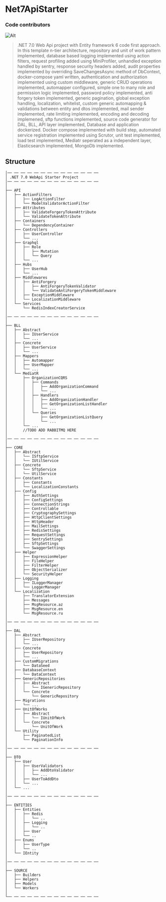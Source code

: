# Net7ApiStarter

### Code contributors

![Alt](https://repobeats.axiom.co/api/embed/f8c50b5c55ce520d8198a81cb6f63150cec32209.svg "Repobeats analytics image")

> .NET 7.0 Web Api project with Entity framework 6 code first approach. In this template n-tier architecture, repository and unit of work pattern implemented,
> database based logging implemented using action filters, request profiling added using MiniProfiler, unhandled exception handled by sentry,
> response security headers added, audit properties implemented by overriding SaveChangesAsync method of DbContext, docker-compose yaml written,
> authentication and authorization implemented using custom middleware, generic CRUD operations implemented, automapper configured,
> simple one to many role and permission logic implemented,
> password policy implemented,
> anti forgery token implemented,
> generic pagination, global exception handling, localization, whitelist, custom generic automapping & validations between entity and dtos implemented,
> mail sender implemented,
> rate limiting implemented,
> encoding and decoding implemened,
> sftp functions implemented,
> source code generator for DAL, BLL, API layer implemented,
> Database and application dockerized. Docker compose implemented with build step,
> automated service registration implemented using Scrutor,
> unit test implemented,
> load test implemented,
> Mediatr seperated as a independent layer,
> Elasticsearch implemented,
> MongoDb implemented.

## Structure

    │── ── ── ── ── ── ── ── ── ── ── ── ── ──
    │ .NET 7.0 WebApi Starter Project
    │── ── ── ── ── ── ── ── ── ── ── ── ── ──
    │
    ├── API 
    │   ├── ActionFilters
    │   │   ├── LogActionFilter
    │   │   └── ModelValidatorActionFilter
    │   ├── Attributes
    │   │   ├── ValidateForgeryTokenAttribute
    │   │   └── ValidateTokenAttribute
    │   ├── Containers
    │   │   └── DependencyContainer
    │   ├── Controllers
    │   │   ├── UserController
    │   │   └── ...
    │   ├── Graphql
    │   │   ├── Role
    │   │   │   ├── Mutation
    │   │   │   └── Query
    │   │   └── ...
    │   ├── Hubs
    │   │   ├── UserHub
    │   │   └── ...
    │   ├── Middlewares
    │   │   ├── AntiForgery
    │   │   │   ├── AntiForgeryTokenValidator
    │   │   │   └── ValidateAntiForgeryTokenMiddleware
    │   │   ├── ExceptionMiddleware
    │   │   └── LocalizationMiddleware
    │   └── Services
    │       └── RedisIndexCreatorService
    │
    │── ── ── ── ── ── ── ── ── ── ── ── ── ──
    │
    ├── BLL     
    │   ├── Abstract
    │   │   ├── IUserService
    │   │   └── ...
    │   ├── Concrete
    │   │   ├── UserService
    │   │   └── ...
    │   ├── Mappers
    │   │   ├── Automapper
    │   │   ├── UserMapper
    │   │   └── ...
    │   └── MediatR
    │       ├── OrganizationCQRS
    │       │   ├── Commands
    │       │   │   ├── AddOrganizationCommand
    │       │   │   └── ...
    │       │   ├── Handlers
    │       │   │   ├── AddOrganizationHandler
    │       │   │   ├── GetOrganizationListHandler
    │       │   │   └── ...
    │       │   └── Queries
    │       │       ├── GetOrganizationListQuery
    │       │       └── ...
    │       └── ...
    │       //TODO ADD RABBITMQ HERE
    │ 
    │── ── ── ── ── ── ── ── ── ── ── ── ── ──
    │
    ├── CORE
    │   ├── Abstract
    │   │   └── ISftpService
    │   │   └── IUtilService
    │   ├── Concrete
    │   │   └── SftpService
    │   │   └── UtilService
    │   ├── Constants
    │   │   ├── Constants
    │   │   └── LocalizationConstants
    │   ├── Config
    │   │   ├── AuthSettings
    │   │   ├── ConfigSettings
    │   │   ├── ConnectionStrings
    │   │   ├── Controllable
    │   │   ├── CryptographySettings
    │   │   ├── HttpClientSettings
    │   │   ├── HttpHeader
    │   │   ├── MailSettings
    │   │   ├── RedisSettings
    │   │   ├── RequestSettings
    │   │   ├── SentrySettings
    │   │   ├── SftpSettings
    │   │   └── SwaggerSettings
    │   ├── Helper
    │   │   ├── ExpressionHelper
    │   │   ├── FileHelper
    │   │   ├── FilterHelper
    │   │   ├── ObjectSerializer
    │   │   └── SecurityHelper
    │   ├── Logging
    │   │   ├── ILoggerManager
    │   │   └── LoggerManager
    │   └── Localization
    │       ├── TranslatorExtension
    │       ├── Messages
    │       ├── MsgResource.az
    │       ├── MsgResource.en
    │       └── MsgResource.ru
    │
    │── ── ── ── ── ── ── ── ── ── ── ── ── ──
    │
    ├── DAL
    │   ├── Abstract
    │   │   ├── IUserRepository
    │   │   └── ...
    │   ├── Concrete
    │   │   ├── UserRepository
    │   │   └── ...
    │   ├── CustomMigrations
    │   │   └── DataSeed
    │   ├── DatabaseContext
    │   │   └── DataContext
    │   ├── GenericRepositories
    │   │   ├── Abstract
    │   │   │   └── IGenericRepository
    │   │   └── Concrete
    │   │       └── GenericRepository
    │   ├── Migrations
    │   │   └── ...
    │   ├── UnitOfWorks
    │   │   ├── Abstract
    │   │   │   └── IUnitOfWork
    │   │   └── Concrete
    │   │       └── UnitOfWork
    │   └── Utility
    │       ├── PaginatedList 
    │       └── PaginationInfo
    │
    │── ── ── ── ── ── ── ── ── ── ── ── ── ──
    │
    ├── DTO  
    │   ├── User
    │   │   ├── UserValidators
    │   │   │   ├── AddDtoValidator
    │   │   │   └── ...
    │   │   ├── UserToAddDto
    │   │   └── ...
    │   └── ...
    │
    │── ── ── ── ── ── ── ── ── ── ── ── ── ──
    │
    ├── ENTITIES
    │   ├── Entities
    │   │   ├── Redis
    │   │   │   └── ..
    │   │   ├── Logging
    │   │   │   └── ..
    │   │   ├── User
    │   │   └── ..
    │   ├── Enums
    │   │   ├── UserType
    │   │   └── ..
    │   └── IEntity
    │ 
    │── ── ── ── ── ── ── ── ── ── ── ── ── ──
    │
    ├── SOURCE
    │   ├── Builders
    │   ├── Helpers
    │   ├── Models
    │   └── Workers
    │
    └── ── ── ── ── ── ── ── ── ── ── ── ── ──
